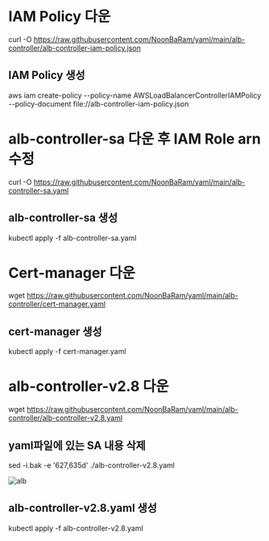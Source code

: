 # IAM Policy 다운
curl -O https://raw.githubusercontent.com/NoonBaRam/yaml/main/alb-controller/alb-controller-iam-policy.json
## IAM Policy 생성
aws iam create-policy --policy-name AWSLoadBalancerControllerIAMPolicy --policy-document file://alb-controller-iam-policy.json


# alb-controller-sa 다운 후 IAM Role arn 수정
curl -O https://raw.githubusercontent.com/NoonBaRam/yaml/main/alb-controller-sa.yaml
## alb-controller-sa 생성 
kubectl apply -f alb-controller-sa.yaml


# Cert-manager 다운
wget https://raw.githubusercontent.com/NoonBaRam/yaml/main/alb-controller/cert-manager.yaml
## cert-manager 생성
kubectl apply -f cert-manager.yaml


# alb-controller-v2.8 다운
wget https://raw.githubusercontent.com/NoonBaRam/yaml/main/alb-controller/alb-controller-v2.8.yaml

## yaml파일에 있는 SA 내용 삭제
sed -i.bak -e '627,635d' ./alb-controller-v2.8.yaml

![alb](https://github.com/NoonBaRam/yaml/assets/132915445/2792d3d6-005d-480c-94f7-0dbbb539313d)

## alb-controller-v2.8.yaml 생성
kubectl apply -f alb-controller-v2.8.yaml
